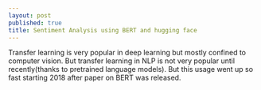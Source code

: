```yaml
---
layout: post
published: true
title: Sentiment Analysis using BERT and hugging face
---
```


Transfer learning is very popular in deep learning but mostly confined to computer vision. But transfer learning in NLP is not very popular until recently(thanks to pretrained
language models). But this usage went up so fast starting 2018 after paper on BERT was released. 
